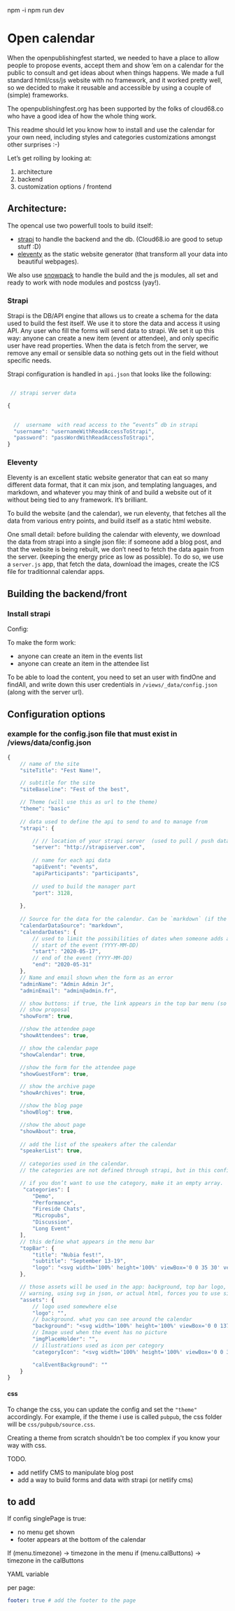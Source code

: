 npm -i
npm run dev



# Open calendar

When the openpublishingfest started, we needed to have a place to allow people to propose events, accept them and show ’em on a calendar for the public to consult and get ideas about when things happens.
We made a full standard html/css/js website with no framework, and it worked pretty well, so we decided to make it reusable and accessible by using a couple of (simple) frameworks.

The openpublishingfest.org has been supported by the folks of cloud68.co who have a good idea of how the whole thing work.

This readme should let you know how to install and use the calendar for your own need, including styles and categories customizations amongst other surprises :-)

Let’s get rolling by looking at:

1. architecture
2. backend
3. customization options / frontend



## Architecture:

The opencal use two powerfull tools to build itself: 

- [strapi](https://www.strapi.io) to handle the backend and the db. (Cloud68.io are good to setup stuff :D) 
- [eleventy](https://www.11ty.dev/) as the static website generator (that transform all your data into beautiful webpages).

We also use [snowpack](https://www.snowpack.dev/) to handle the build and the js modules, all set and ready to work with node modules and postcss (yay!).


### Strapi 

Strapi is the DB/API engine that allows us to create a schema for the data used to build the fest itself. We use it to store the data and access it using API. Any user who fill the forms will send data to strapi. We set it up this way: anyone can create a new item (event or attendee), and only specific user have read properties. When the data is fetch from the server, we remove any email or sensible data so nothing gets out in the field without specific needs.

Strapi configuration is handled in `api.json` that looks like the following: 

```js

 // strapi server data

{
  

  //  username  with read access to the “events” db in strapi
  "username": "usernameWithReadAccessToStrapi",
  "password": "passWordWithReadAccessToStrapi",
}

```



### Eleventy

Eleventy is an excellent static website generator that can eat so many different data format, that it can mix json, and templating languages, and markdown, and whatever you may think of and build a website out of it without being tied to any framework. It’s brilliant.

To build the website (and the calendar), we run eleventy, that fetches all the data from various entry points, and build itself as a static html website.  

One small detail: before building the calendar with eleventy, we download the data from strapi into a single json file: if someone add a blog post, and that the website is being rebuilt, we don’t need to fetch the data again from the server. (keeping the energy price as low as possible). To do so, we use a `server.js` app, that fetch the data, download the images, create the ICS file for traditionnal calendar apps.

## Building the backend/front

### Install strapi


<!-- Strapi setup -->

Config:

To make the form work: 

- anyone can create an item in the events list
- anyone can create an item in the attendee list

To be able to load the content, you need to set an user with findOne and findAll, and write down this user credentials in `/views/_data/config.json` (along with the server url). 



## Configuration options

### example for the config.json file that must exist in /views/data/config.json

```js
{
    // name of the site
    "siteTitle": "Fest Name!",

    // subtitle for the site
    "siteBaseline": "Fest of the best",

    // Theme (will use this as url to the theme)
    "theme": "basic"
   
    // data used to define the api to send to and to manage from
    "strapi": {

        // // location of your strapi server  (used to pull / push datas)
        "server": "http://strapiserver.com",
        
        // name for each api data
        "apiEvent": "events",
        "apiParticipants": "participants",
        
        // used to build the manager part
        "port": 3128,
        
    },
    
    // Source for the data for the calendar. Can be `markdown` (if the event are set up using markdown (in `events/event01.md`)), or `json`, if the events list are in `_data/events.json`)
    "calendarDataSource": "markdown",
    "calendarDates": {
        // used to limit the possibilities of dates when someone adds an event through the form)
        // start of the event (YYYY-MM-DD)
        "start": "2020-05-17",
        // end of the event (YYYY-MM-DD)
        "end": "2020-05-31"
    },
    // Name and email shown when the form as an error
    "adminName": "Admin Admin Jr",
    "adminEmail": "admin@admin.fr",

    // show buttons: if true, the link appears in the top bar menu (so you can have a menu without archives if you don’t have any yet, or without the calendar if you’re still waiting for proposals)
    // show proposal
    "showForm": true,

    //show the attendee page
    "showAttendees": true,

    // show the calendar page
    "showCalendar": true,

    //show the form for the attendee page
    "showGuestForm": true,

    // show the archive page
    "showArchives": true,

    //show the blog page
    "showBlog": true,

    //show the about page
    "showAbout": true,
    
    // add the list of the speakers after the calendar
    "speakerList": true,
    
    // categories used in the calendar. 
    // the categories are not defined through strapi, but in this config file. The category can either be set in strapi, or in the manage page we added previously. It is set up to use strapi to store the data, but you can easily change that cms and still be able to make the calendar to work.

    // if you don’t want to use the category, make it an empty array.
     "categories": [
        "Demo",
        "Performance",
        "Fireside Chats",
        "Micropubs",
        "Discussion",
        "Long Event"
    ],
    // this define what appears in the menu bar
    "topBar": {
        "title": "Nubia fest!",
        "subtitle": "September 13-19",
        "logo": "<svg width='100%' height='100%' viewBox='0 0 35 30' version='1.1' xmlns='http://www.w3.org/2000/svg' xmlns:xlink='http://www.w3.org/1999/xlink' xml:space='preserve' style='fill-rule:evenodd;clip-rule:evenodd;stroke-linejoin:round;stroke-miterlimit:2;' fill='grey'><path id='categoryOne' d='M17.288,29.951l17.306,-29.951l-34.594,0l17.288,29.951Z' fill-rule='nonzero'/></svg>"
    },

    // those assets will be used in the app: background, top bar logo, etc. They will be set up inside the html. For example, we have setup here, the logos and background as svgs.
    // warning, using svg in json, or actual html, forces you to use single quote in the html, or you need to escape the characters
    "assets": {
        // logo used somewhere else
        "logo": "",
        // background. what you can see around the calendar
        "background": "<svg width='100%' height='100%' viewBox='0 0 137 42' version='1.1' xmlns='http://www.w3.org/2000/svg' xmlns:xlink='http://www.w3.org/1999/xlink' style='fill-rule:evenodd;clip-rule:evenodd;stroke-linejoin:round;stroke-miterlimit:2;'><g id='catTwo'><path d='M17.288,41.954l-17.288,0l-0,-29.951l17.288,29.951Z' fill='#682902' stroke='#682902'/><path d='M136.328,12.084l-0,29.87l-17.297,0l17.278,-29.902l0.019,0.032Z' fill='#682902' stroke='#682902'/></g><path d='M62.733,41.954l-34.594,0l17.307,-29.951l17.287,29.951Z' fill='#92d4f4' stroke='#92d4f4'/><path d='M22.723,29.951l17.287,-29.951l-34.593,-0l17.306,29.951Z' fill='#f1870b' stroke='#f1870b'/><path d='M108.179,41.954l-34.594,0l17.307,-29.951l17.287,29.951Z' fill='#003f42' stroke='#003f42'/><path d='M68.169,29.951l17.287,-29.951l-34.594,-0l17.307,29.951Z' fill='#f1ea00' stroke='#f1ea00'/><path d='M113.614,29.951l17.288,-29.951l-34.594,-0l17.306,29.951Z' fill='#da0060' stroke='#da0060'/></svg>",
        // Image used when the event has no picture
        "imgPlaceHolder": "",
        // illustrations used as icon per category
        "categoryIcon": "<svg width='100%' height='100%' viewBox='0 0 35 30' version='1.1' xmlns='http://www.w3.org/2000/svg' xmlns:xlink='http://www.w3.org/1999/xlink' xml:space='preserve' style='fill-rule:evenodd;clip-rule:evenodd;stroke-linejoin:round;stroke-miterlimit:2;' fill='grey'><path id='categoryOne' d='M17.288,29.951l17.306,-29.951l-34.594,0l17.288,29.951Z' fill-rule='nonzero'/></svg>",

        "calEventBackground": ""
    }
}
```

#### css

To change the css, you can update the config and set the `"theme"` accordingly. For example, if the theme i use is called `pubpub`, the css folder will be `css/pubpub/source.css`.

Creating a theme from scratch shouldn't be too complex if you know your way with css.

TODO.

- add netlify CMS to manipulate blog post
- add a way to build forms and data with strapi (or netlify cms)





## to add 


If config singlePage is true:
- no menu get shown
- footer appears at the bottom of the calendar

If (menu.timezone) → timezone in the menu
if (menu.calButtons) → timezone in the calButtons


YAML variable

per page:

```YAML
footer: true # add the footer to the page
```